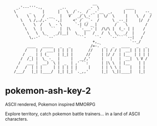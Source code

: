 
                                            __                                  
         _.'---'''-.,        _..          _-  \            ____                 
        \      _     |      |   \  /`-.  /  _-`__  _,     |    |    --_         
         \    \  \   /  __   |   V`  _/`\_-`  |  \/  \     |    \  /  /         
           \   \ /,./,-`  `-,|     <' /` _`-  /      \ _--_|     |/  /          
            \    \  /   \  - \      `-| (/ _ |        /    \        /           
             \   \  |    ``  |  |\    `-___-`|  /\/\ |  (_- | |    /            
              \   \  \_    _/|__|   \_  |   /   /  \  \_  _/  |    /            
               \,.-'   `--`           ``-    ``-    `--``` `--|   /             
                                            +,_              `--_/              
              ____   _____   _   _         /=-.` _   _   ____   _   _           
             /    | /  ___| | | | |       //    | | / / |  __| | | | |          
            /  _  | | (_    | |_| |      //     | |/ /  | |__  | | | |          
           /  /_| |  \_ -_  |     |   __/,'     |   |   |  __|  \ V /           
          /   ___ |  __)  \ |  _  | ,' ``:      | |\ \  | |__    | |            
         /   /  | | |     | | | | | |     |     | | \ \ |    |   | |            
        /___/   |_| |____/  |_| |_| `._,,'      |_|  \_||____|   |_|            
                                                                                
                                                                              
# pokemon-ash-key-2
ASCII rendered, Pokemon inspired MMORPG

Explore territory, catch pokemon battle trainers... in a land of ASCII characters.
